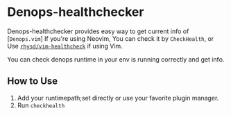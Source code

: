 # Denops-healthchecker

Denops-healthchecker provides easy way to get current info of [`Denops.vim`]
If you're using Neovim, You can check it by `CheckHealth`, or Use [`rhysd/vim-healthcheck`](https://github.com/rhysd/vim-healthcheck) if using Vim.

You can check denops runtime in your env is running correctly and get info.
 
## How to Use

1. Add your runtimepath;set directly or use your favorite plugin manager.
2. Run `checkhealth`
